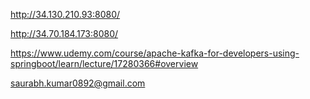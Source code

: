 http://34.130.210.93:8080/

http://34.70.184.173:8080/

https://www.udemy.com/course/apache-kafka-for-developers-using-springboot/learn/lecture/17280366#overview

saurabh.kumar0892@gmail.com
